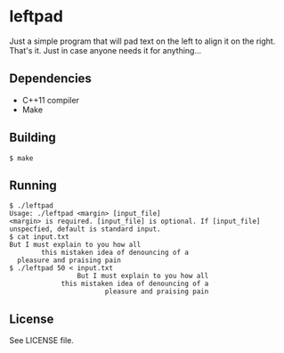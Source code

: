 # leftpad

Just a simple program that will pad text on the left to align it on the right. That's it. Just in case anyone needs it for anything...

## Dependencies

- C++11 compiler
- Make

## Building

`$ make`

## Running

```text
$ ./leftpad 
Usage: ./leftpad <margin> [input_file]
<margin> is required. [input_file] is optional. If [input_file] unspecfied, default is standard input.
$ cat input.txt 
But I must explain to you how all 
        this mistaken idea of denouncing of a 
  pleasure and praising pain
$ ./leftpad 50 < input.txt 
                 But I must explain to you how all
             this mistaken idea of denouncing of a
                        pleasure and praising pain

```

## License

See LICENSE file.